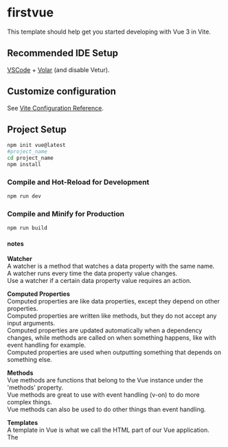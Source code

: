 # firstvue

This template should help get you started developing with Vue 3 in Vite.

## Recommended IDE Setup

[VSCode](https://code.visualstudio.com/) + [Volar](https://marketplace.visualstudio.com/items?itemName=Vue.volar) (and disable Vetur).

## Customize configuration

See [Vite Configuration Reference](https://vitejs.dev/config/).

## Project Setup


```sh
npm init vue@latest
#project_name
cd project_name
npm install
```

### Compile and Hot-Reload for Development

```sh
npm run dev
```

### Compile and Minify for Production

```sh
npm run build
```
#### notes
**Watcher**</br>
A watcher is a method that watches a data property with the same name.</br>
A watcher runs every time the data property value changes.</br>
Use a watcher if a certain data property value requires an action.</br>

**Computed Properties**</br>
Computed properties are like data properties, except they depend on other properties.</br>
Computed properties are written like methods, but they do not accept any input arguments.</br>
Computed properties are updated automatically when a dependency changes, while methods are called on when something happens, like with event handling for example.</br>
Computed properties are used when outputting something that depends on something else.</br>

**Methods**</br>
Vue methods are functions that belong to the Vue instance under the 'methods' property.</br>
Vue methods are great to use with event handling (v-on) to do more complex things.</br>
Vue methods can also be used to do other things than event handling.</br>

**Templates**</br>
A template in Vue is what we call the HTML part of our Vue application.</br>
The <template> tag will later be used in *.vue files to structure our code in a better way.</br>
It is possible to use template as a configuration option in the Vue instance, and put the HTML code inside.</br>

**Components**</br>
Components in Vue lets us decompose our web page into smaller pieces that are easy to work with.</br>
We can work with a Vue component in isolation from the rest of the web page, with its own content and logic.</br>
A web page often consists of many Vue components.</br>
- *Create a new folder components inside the src folder.*
    - *create a new file FoodItem.vue inside the components*

**Props**
Props is a configuration option in Vue.
With props we can pass data to the components via custom attributes to the component tag.
eg
```vue
<food-item food-name="Apples"/>
```
Boolean props:</br>
To pass props with a data type different to String, we must write **v-bind**: in front of the attribute we want to pass.

**Modify Props</br>**
When a component is created in the parent element we are not allowed to change the value of the prop received in the child element. So inside FoodItem.vue we cannot change the value of the ***'isFavorite'*** prop we get from App.vue. The prop is read-only from the parent, which is App.vue in our case.</br>

**Emit**</br>
With the built-in $emit() method in Vue we can create a custom event in the child component that can be captured in the parent element.</br>
Props are used to send data from the parent element to the child component, and $emit() is used to do the oposite: to pass information from the child component to the parent.</br>
```vue
<script>
export default {  
//Props must be declared in the component, while emits are just recommended to be documented.
  props: ['foodName','foodDesc','isFavorite'],
  emits: ['toggle-favorite'],
  methods: {
    toggleFavorite() {
      this.$emit('toggle-favorite', this.foodName);
    }
  }
};
</script>
```
**Fallthrough Attributes**
A component can be called with attributes that are not declared as props, and they will simply fall through to the root element in the component.

With fallthrough attributes you get a better overview from the parent where the component is created, and it simplifies our code because we don't need to declare the attribute as a prop.

Typical attributes used to fall through are class, style and v-on.

**Scoped Styling**
Styling defined inside the <style> tag in a component, or in App.vue, is actually available globally in all components.

To keep the styling limited locally to just the component, we can use the scope attribute on that component: <style scoped> like below

```vue
<template>
  <p>This p-tag belongs to 'CompOne.vue'</p>
</template>

<script></script>

<style scoped>
  p {
    background-color: pink;
    width: 150px;
  }
</style>
```
**Local vs Global Components**
The way we have included components so far makes them accessible from all *.vue files in a project. **ie, as they are being loaded from the main.js**

Components can be made to be local, meaning that they are only accessible inside a specific *.vue file.

let's make to do list Available locally only at Appa.vue